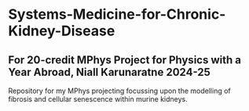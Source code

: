 # Systems-Medicine-for-Chronic-Kidney-Disease
## For 20-credit MPhys Project for Physics with a Year Abroad, Niall Karunaratne 2024-25
Repository for my MPhys projecting focussing upon the modelling of fibrosis and cellular senescence within murine kidneys.
